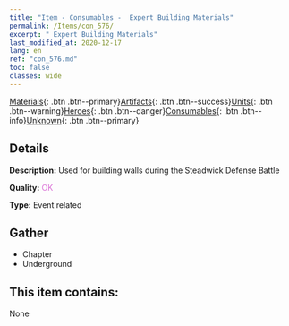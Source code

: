 ```yaml
---
title: "Item - Consumables -  Expert Building Materials"
permalink: /Items/con_576/
excerpt: " Expert Building Materials"
last_modified_at: 2020-12-17
lang: en
ref: "con_576.md"
toc: false
classes: wide
---
```

 [Materials](/Items/){: .btn .btn--primary}[Artifacts](/Items/Artifacts/){: .btn .btn--success}[Units](/Items/Units/){: .btn .btn--warning}[Heroes](/Items/Heroes/){: .btn .btn--danger}[Consumables](/Items/Consumables/){: .btn .btn--info}[Unknown](/Items/Unknown/){: .btn .btn--primary}

## Details
 **Description:** Used for building walls during the Steadwick Defense Battle

 **Quality:** <span style="color: #DA70D6">OK</span>

 **Type:** Event related

## Gather

*    Chapter 
*    Underground 

## This item contains:

  None

